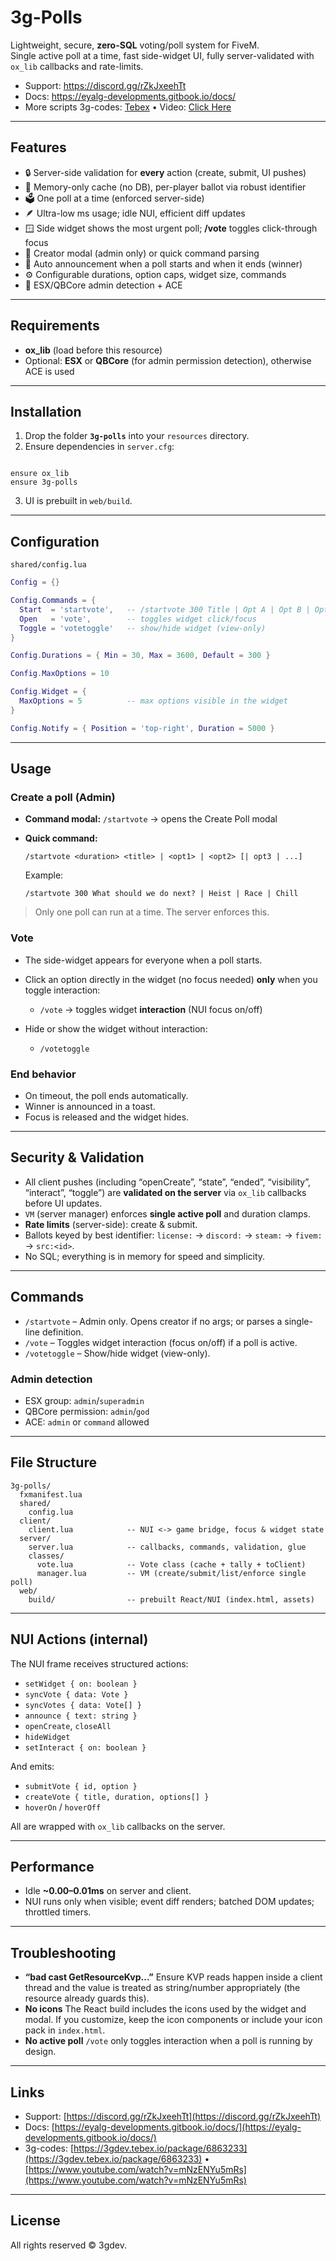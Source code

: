 
# 3g-Polls

Lightweight, secure, **zero-SQL** voting/poll system for FiveM.  
Single active poll at a time, fast side-widget UI, fully server-validated with `ox_lib` callbacks and rate-limits.  

- Support: https://discord.gg/rZkJxeehTt  
- Docs: https://eyalg-developments.gitbook.io/docs/  
- More scripts
3g-codes: [Tebex](https://3gdev.tebex.io/package/6863233) • Video: [Click Here](https://www.youtube.com/watch?v=mNzENYu5mRs)

---

## Features

- 🔒 Server-side validation for **every** action (create, submit, UI pushes)
- 🧠 Memory-only cache (no DB), per-player ballot via robust identifier
- 🗳️ One poll at a time (enforced server-side)
- 🪶 Ultra-low ms usage; idle NUI, efficient diff updates
- 🪟 Side widget shows the most urgent poll; **/vote** toggles click-through focus
- 🧰 Creator modal (admin only) or quick command parsing
- 📣 Auto announcement when a poll starts and when it ends (winner)
- ⚙️ Configurable durations, option caps, widget size, commands
- 🧰 ESX/QBCore admin detection + ACE

---

## Requirements

- **ox_lib** (load before this resource)
- Optional: **ESX** or **QBCore** (for admin permission detection), otherwise ACE is used

---

## Installation

1. Drop the folder **`3g-polls`** into your `resources` directory.
2. Ensure dependencies in `server.cfg`:
```

ensure ox_lib
ensure 3g-polls

````
3. UI is prebuilt in `web/build`.

---

## Configuration

`shared/config.lua`

```lua
Config = {}

Config.Commands = {
  Start  = 'startvote',   -- /startvote 300 Title | Opt A | Opt B | Opt C
  Open   = 'vote',        -- toggles widget click/focus
  Toggle = 'votetoggle'   -- show/hide widget (view-only)
}

Config.Durations = { Min = 30, Max = 3600, Default = 300 }

Config.MaxOptions = 10

Config.Widget = {
  MaxOptions = 5          -- max options visible in the widget
}

Config.Notify = { Position = 'top-right', Duration = 5000 }
```

---

## Usage

### Create a poll (Admin)

* **Command modal:** `/startvote` → opens the Create Poll modal
* **Quick command:**

  ```
  /startvote <duration> <title> | <opt1> | <opt2> [| opt3 | ...]
  ```

  Example:

  ```
  /startvote 300 What should we do next? | Heist | Race | Chill
  ```

> Only one poll can run at a time. The server enforces this.

### Vote

* The side-widget appears for everyone when a poll starts.
* Click an option directly in the widget (no focus needed) **only** when you toggle interaction:

  * `/vote` → toggles widget **interaction** (NUI focus on/off)
* Hide or show the widget without interaction:

  * `/votetoggle`

### End behavior

* On timeout, the poll ends automatically.
* Winner is announced in a toast.
* Focus is released and the widget hides.

---

## Security & Validation

* All client pushes (including “openCreate”, “state”, “ended”, “visibility”, “interact”, “toggle”) are **validated on the server** via `ox_lib` callbacks before UI updates.
* `VM` (server manager) enforces **single active poll** and duration clamps.
* **Rate limits** (server-side): create & submit.
* Ballots keyed by best identifier: `license:` → `discord:` → `steam:` → `fivem:` → `src:<id>`.
* No SQL; everything is in memory for speed and simplicity.

---

## Commands

* `/startvote` – Admin only. Opens creator if no args; or parses a single-line definition.
* `/vote` – Toggles widget interaction (focus on/off) if a poll is active.
* `/votetoggle` – Show/hide widget (view-only).

### Admin detection

* ESX group: `admin`/`superadmin`
* QBCore permission: `admin`/`god`
* ACE: `admin` or `command` allowed

---

## File Structure

```
3g-polls/
  fxmanifest.lua
  shared/
    config.lua
  client/
    client.lua            -- NUI <-> game bridge, focus & widget state
  server/
    server.lua            -- callbacks, commands, validation, glue
    classes/
      vote.lua            -- Vote class (cache + tally + toClient)
      manager.lua         -- VM (create/submit/list/enforce single poll)
  web/
    build/                -- prebuilt React/NUI (index.html, assets)
```

---

## NUI Actions (internal)

The NUI frame receives structured actions:

* `setWidget { on: boolean }`
* `syncVote { data: Vote }`
* `syncVotes { data: Vote[] }`
* `announce { text: string }`
* `openCreate`, `closeAll`
* `hideWidget`
* `setInteract { on: boolean }`

And emits:

* `submitVote { id, option }`
* `createVote { title, duration, options[] }`
* `hoverOn` / `hoverOff`

All are wrapped with `ox_lib` callbacks on the server.

---

## Performance

* Idle **\~0.00–0.01ms** on server and client.
* NUI runs only when visible; event diff renders; batched DOM updates; throttled timers.

---

## Troubleshooting

* **“bad cast GetResourceKvp…”**
  Ensure KVP reads happen inside a client thread and the value is treated as string/number appropriately (the resource already guards this).
* **No icons**
  The React build includes the icons used by the widget and modal. If you customize, keep the icon components or include your icon pack in `index.html`.
* **No active poll**
  `/vote` only toggles interaction when a poll is running by design.

---

## Links

* Support: [https://discord.gg/rZkJxeehTt](https://discord.gg/rZkJxeehTt)
* Docs: [https://eyalg-developments.gitbook.io/docs/](https://eyalg-developments.gitbook.io/docs/)
* 3g-codes: [https://3gdev.tebex.io/package/6863233](https://3gdev.tebex.io/package/6863233) • [https://www.youtube.com/watch?v=mNzENYu5mRs](https://www.youtube.com/watch?v=mNzENYu5mRs)

---

## License

All rights reserved © 3gdev.
